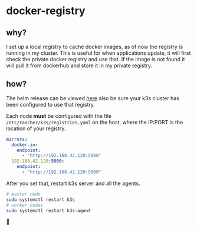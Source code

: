 # docker-registry

## why?

I set up a local registry to cache docker images, as of now the registry is running in my cluster. This is useful for when applications update, it will first check the private docker registry and use that. If the image is not found it will pull it from dockerhub and store it in my private registry.

## how?

The helm release can be viewed [here](./deployments/default/docker-registry/docker-registry.yaml) also be sure your k3s cluster has been configured to use that registry.

Each node **must** be configured with the file `/etc/rancher/k3s/registries.yaml` on the host, where the IP:PORT is the location of your registry.

```yaml
mirrors:
  docker.io:
    endpoint:
      - "http://192.168.42.120:5000"
  192.168.42.120:5000:
    endpoint:
      - "http://192.168.42.120:5000"
```

After you set that, restart k3s server and all the agents.

```bash
# master node
sudo systemctl restart k3s
# worker nodes
sudo systemctl restart k3s-agent
```

:rocket:
